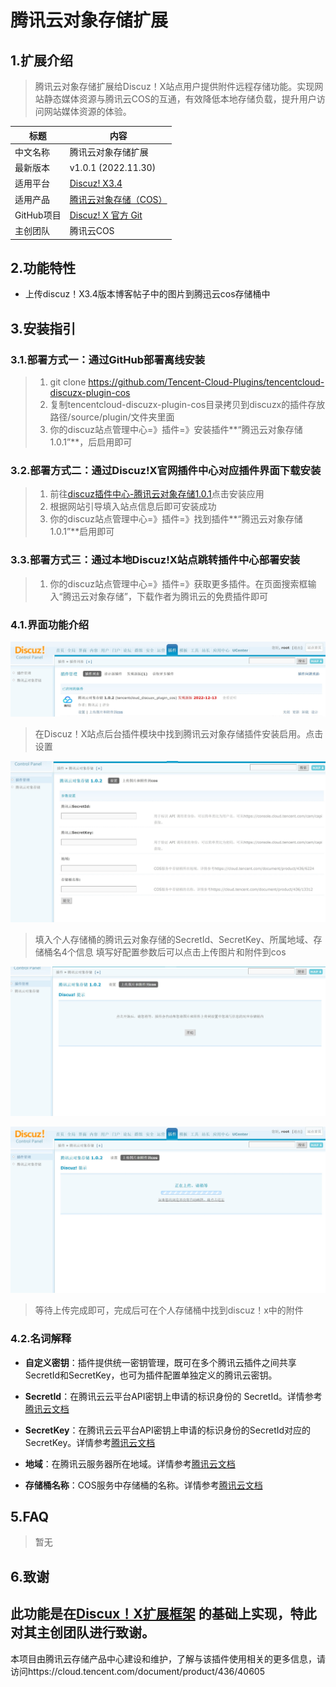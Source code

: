 # 腾讯云对象存储扩展

## 1.扩展介绍
> 腾讯云对象存储扩展给Discuz！X站点用户提供附件远程存储功能。实现网站静态媒体资源与腾讯云COS的互通，有效降低本地存储负载，提升用户访问网站媒体资源的体验。

| 标题       | 内容                                                         |
| ---------- | ------------------------------------------------------------ |
| 中文名称     | 腾讯云对象存储扩展                                         |
| 最新版本   | v1.0.1 (2022.11.30)                                         |
| 适用平台 | [Discuz! X3.4](https://www.discuz.net) |
| 适用产品 | [腾讯云对象存储（COS）](https://cloud.tencent.com/product/cos)      |
| GitHub项目| [Discuz! X 官方 Git ](https://gitee.com/ComsenzDiscuz/DiscuzX) |
| 主创团队   | 腾讯云COS |

## 2.功能特性

- 上传discuz！X3.4版本博客帖子中的图片到腾迅云cos存储桶中

## 3.安装指引

### 3.1.部署方式一：通过GitHub部署离线安装
> 1. git clone https://github.com/Tencent-Cloud-Plugins/tencentcloud-discuzx-plugin-cos
> 2. 复制tencentcloud-discuzx-plugin-cos目录拷贝到discuzx的插件存放路径/source/plugin/文件夹里面
> 3. 你的discuz站点管理中心=》插件=》安装插件**“腾迅云对象存储 1.0.1”**，后启用即可

### 3.2.部署方式二：通过Discuz!X官网插件中心对应插件界面下载安装

> 1. 前往[discuz插件中心-腾讯云对象存储1.0.1](https://addon.dismall.com/plugins/tencentcloud_discuzx_plugin_cos.html)点击安装应用
> 2. 根据网站引导填入站点信息后即可安装成功
> 3. 你的discuz站点管理中心=》插件=》找到插件**“腾迅云对象存储 1.0.1”**启用即可

### 3.3.部署方式三：通过本地Discuz!X站点跳转插件中心部署安装

> 1. 你的discuz站点管理中心=》插件=》获取更多插件。在页面搜索框输入“腾迅云对象存储”，下载作者为腾讯云的免费插件即可

### 4.1.界面功能介绍

![](./images/cos2.jpg)
> 在Discuz！X站点后台插件模块中找到腾讯云对象存储插件安装启用。点击设置

![](./images/t1.jpg)
> 填入个人存储桶的腾讯云对象存储的SecretId、SecretKey、所属地域、存储桶名4个信息
> 填写好配置参数后可以点击上传图片和附件到cos

![](./images/t2.jpg)

![](./images/t3.jpg)

> 等待上传完成即可，完成后可在个人存储桶中找到discuz！x中的附件



### 4.2.名词解释

- **自定义密钥**：插件提供统一密钥管理，既可在多个腾讯云插件之间共享SecretId和SecretKey，也可为插件配置单独定义的腾讯云密钥。

- **SecretId**：在腾讯云云平台API密钥上申请的标识身份的 SecretId。详情参考[腾讯云文档](https://cloud.tencent.com/document/product)

- **SecretKey**：在腾讯云云平台API密钥上申请的标识身份的SecretId对应的SecretKey。详情参考[腾讯云文档](https://cloud.tencent.com/document/product)

- **地域**：在腾讯云服务器所在地域。详情参考[腾讯云文档](https://cloud.tencent.com/document/product/457/44232)

- **存储桶名称**：COS服务中存储桶的名称。详情参考[腾讯云文档](https://cloud.tencent.com/document/product/436/41153)

  

## 5.FAQ

> 暂无
## 6.致谢

此功能是在[Discux！X扩展框架](https://www.discuz.net/thread-3334048-1-1.html) 的基础上实现，特此对其主创团队进行致谢。
---

本项目由腾讯云存储产品中心建设和维护，了解与该插件使用相关的更多信息，请访问https://cloud.tencent.com/document/product/436/40605
